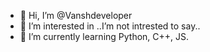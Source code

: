 - 👋 Hi, I’m @Vanshdeveloper
- 👀 I’m interested in ..I’m not intrested to say..
- 🌱 I’m currently learning Python, C++, JS.

<!---
Vanshdeveloper/Vanshdeveloper is a ✨ special ✨ repository because its `README.md` (this file) appears on your GitHub profile.
You can click the Preview link to take a look at your changes.
--->
